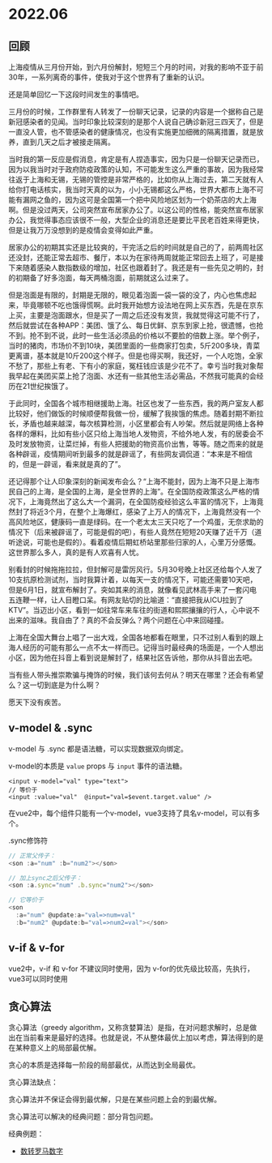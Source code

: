 # 2022.06

## 回顾

上海疫情从三月份开始，到六月份解封，短短三个月的时间，对我的影响不亚于前30年，一系列离奇的事件，使我对于这个世界有了重新的认识。

还是简单回忆一下这段时间发生的事情吧。

三月份的时候，工作群里有人转发了一份聊天记录，记录的内容是一个据称自己是新冠感染者的见闻。当时印象比较深刻的是那个人说自己确诊新冠三四天了，但是一直没人管，也不管感染者的健康情况，也没有实施更加细微的隔离措置，就是放养，直到几天之后才被接走隔离。

当时我的第一反应是假消息，肯定是有人捏造事实，因为只是一份聊天记录而已，因为以我当时对于政府防疫政策的认知，不可能发生这么严重的事故，因为我经常往返于上海和无锡，无锡的管控是非常严格的，比如你从上海过去，第二天就有人给你打电话核实，我当时天真的以为，小小无锡都这么严格，世界大都市上海不可能有漏网之鱼的，因为这可是全国第一个把中风险地区划为一个奶茶店的大上海啊。但是没过两天，公司突然宣布居家办公了。以这公司的性格，能突然宣布居家办公，我觉得事态应该很不一般，大型企业的消息还是要比平民老百姓来得更快，但是让我万万没想到的是疫情会变得如此严重。

居家办公的初期其实还是比较爽的，干完活之后的时间就是自己的了，前两周社区还没封，还能正常去超市、餐厅，本以为在家待两周就能正常回去上班了，可是接下来随着感染人数指数级的增加，社区也跟着封了。我还是有一些先见之明的，封的初期备了好多泡面，每天两桶泡面，前期就这么过来了。

但是泡面是有限的，封期是无限的，眼见着泡面一袋一袋的没了，内心也焦虑起来，毕竟哪顿不吃也饿得慌啊。此时我开始想方设法地在网上买东西，先是在京东上买，主要是泡面跟水，但是买了一周之后还没有发货，我就觉得这可能不行了，然后就尝试在各种APP：美团、饿了么、每日优鲜、京东到家上抢，很遗憾，也抢不到。抢不到不说，此时一些生活必须品的价格以不要脸的倍数上涨。举个例子，当时的猪肉，市场价不到10块，美团里面的一些商家打包卖，5斤200多块，青菜更离谱，基本就是10斤200这个样子。但是也得买啊，我还好，一个人吃饱，全家不愁了，那些上有老、下有小的家庭，冤枉钱应该是少花不了。幸亏当时我对象帮我早起在美团买菜上抢了泡面、水还有一些其他生活必需品，不然我可能真的会经历在21世纪挨饿了。

于此同时，全国各个城市相继援助上海。社区也发了一些东西，我的两户室友人都比较好，他们做饭的时候顺便帮我做一份，缓解了我挨饿的焦虑。随着封期不断拉长，矛盾也越来越深，每次核算检测，小区里都会有人吵架。然后就是网络上各种各样的爆料，比如有些小区只给上海当地人发物资，不给外地人发，有的居委会不及时发放物资，让菜烂掉，有些人把援助的物资高价出售，等等。随之而来的就是各种辟谣，疫情期间听到最多的就是辟谣了，有些网友调侃道：“本来是不相信的，但是一辟谣，看来就是真的了”。

还记得那个让人印象深刻的新闻发布会么？“上海不能封，因为上海不只是上海市民自己的上海，是全国的上海，是全世界的上海”。在全国防疫政策这么严格的情况下，上海竟然出了这么大一个漏洞，在全国防疫经验这么丰富的情况下，上海竟然封了将近3个月，在整个上海爆红，感染了上万人的情况下，上海竟然没有一个高风险地区，健康码一直是绿码。在一个老太太三天只吃了一个鸡蛋，无奈求助的情况下（后来被辟谣了，可能是假的吧），有些人竟然在短短20天赚了近千万（道听途说，可能也是假的）。看着疫情后期虹桥站里那些归家的人，心里万分感慨。这世界那么多人，真的是有人欢喜有人忧。

别看封的时候拖拖拉拉，但封解可是雷厉风行。5月30号晚上社区还给每个人发了10支抗原检测试剂，当时我算计着，以每天一支的情况下，可能还需要10天吧，但是6月1日，就宣布解封了。突如其来的消息，就像看见武林高手来了一套闪电五连鞭一样，让人目瞪口呆。有网友贴切的比喻道：“直接把我从ICU拉到了KTV”。当迈出小区，看到一如往常车来车往的街道和熙熙攘攘的行人，心中说不出来的滋味。我自由了？真的不会反弹么？两个问题在心中来回碰撞。

上海在全国大舞台上唱了一出大戏，全国各地都看在眼里，只不过别人看到的跟上海人经历的可能有那么一点不太一样而已。记得当时最经典的场面是，一个人想出小区，因为他在抖音上看到说是解封了，结果社区告诉他，那你从抖音出去吧。

当有些人带头推崇欺骗与掩饰的时候，我们该何去何从？明天在哪里？还会有希望么？这一切到底是为什么啊？

愿天下没有疾苦。

## v-model & .sync

v-model 与 .sync 都是语法糖，可以实现数据双向绑定。

v-model的本质是 `value` props 与 `input` 事件的语法糖。

```vue
<input v-model="val" type="text">
// 等价于
<input :value="val"  @input="val=$event.target.value" />
```

在vue2中，每个组件只能有一个v-model，vue3支持了具名v-model，可以有多个。

.sync修饰符

```javascript
// 正常父传子： 
<son :a="num" :b="num2"></son>

// 加上sync之后父传子： 
<son :a.sync="num" .b.sync="num2"></son> 

// 它等价于
<son
  :a="num" @update:a="val=>num=val"
  :b="num2" @update:b="val=>num2=val"></son> 
```

## v-if & v-for

vue2中，v-if 和 v-for 不建议同时使用，因为 v-for的优先级比较高，先执行，vue3可以同时使用

## 贪心算法

贪心算法（greedy algorithm，又称贪婪算法）是指，在对问题求解时，总是做出在当前看来是最好的选择。也就是说，不从整体最优上加以考虑，算法得到的是在某种意义上的局部最优解。

贪心的本质是选择每一阶段的局部最优，从而达到全局最优。

贪心算法缺点：

贪心算法并不保证会得到最优解，只是在某些问题上会的到最优解。

贪心算法可以解决的经典问题：部分背包问题。

经典例题：

* [数转罗马数字](https://leetcode.cn/problems/integer-to-roman/)
